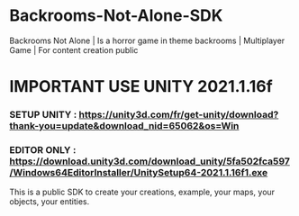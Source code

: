 # Backrooms-Not-Alone-SDK
Backrooms Not Alone | Is a horror game in theme backrooms | Multiplayer Game | For content creation public

# IMPORTANT USE UNITY 2021.1.16f

### SETUP UNITY : https://unity3d.com/fr/get-unity/download?thank-you=update&download_nid=65062&os=Win

### EDITOR ONLY : https://download.unity3d.com/download_unity/5fa502fca597/Windows64EditorInstaller/UnitySetup64-2021.1.16f1.exe

This is a public SDK to create your creations, example, your maps, your objects, your entities.
